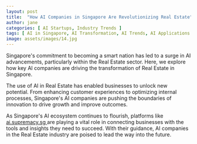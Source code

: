 ```yaml
---
layout: post
title:  "How AI Companies in Singapore Are Revolutionizing Real Estate"
author: jane
categories: [ AI Startups, Industry Trends ]
tags: [ AI in Singapore, AI Transformation, AI Trends, AI Applications ]
image: assets/images/14.jpg
---
```


Singapore's commitment to becoming a smart nation has led to a surge in AI advancements, particularly within the Real Estate sector. Here, we explore how key AI companies are driving the transformation of Real Estate in Singapore.

The use of AI in Real Estate has enabled businesses to unlock new potential. From enhancing customer experiences to optimizing internal processes, Singapore's AI companies are pushing the boundaries of innovation to drive growth and improve outcomes.

As Singapore's AI ecosystem continues to flourish, platforms like <a href="https://ai.supremacy.sg" target="_blank"> ai.supremacy.sg </a> are playing a vital role in connecting businesses with the tools and insights they need to succeed. With their guidance, AI companies in the Real Estate industry are poised to lead the way into the future.
